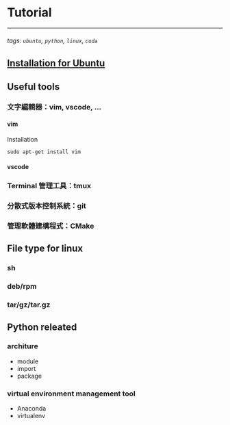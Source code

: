 # Tutorial 
---
###### tags: `ubuntu`, `python`, `linux`, `cuda`
## [Installation for Ubuntu](./1_Installation/README.md)

## Useful tools
### 文字編輯器：vim, vscode, ...
#### vim
Installation
```bash=
sudo apt-get install vim
```

#### vscode 

### Terminal 管理工具：tmux

### 分散式版本控制系統：git 

### 管理軟體建構程式：CMake

## File type for linux
### sh
### deb/rpm
### tar/gz/tar.gz


## Python releated
### architure
- module
- import
- package

### virtual environment management tool
- Anaconda
- virtualenv
